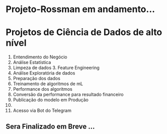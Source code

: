 # Projeto-Rossman em andamento... 


# Projetos de Ciência de Dados de alto nível
1. Entendimento do Negócio 
2. Análise Estatística 
3. Limpeza de dados 3. Feature Engineering 
4. Análise Exploratória de dados
5. Preparação dos dados 
6. Treinamento de algoritmos de mL 
7. Performance dos algoritmos 
8. Conversão da performance para resultado financeiro 
9. Publicação do modelo em Produção 
10. 
11. Acesso via Bot do Telegram
## Sera Finalizado em  Breve ...
